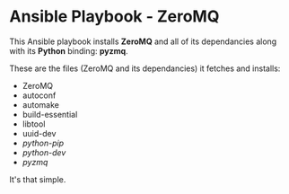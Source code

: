 Ansible Playbook - ZeroMQ
=========================

This Ansible playbook installs **ZeroMQ** and all of its dependancies along with its **Python** binding: **pyzmq**.

These are the files (ZeroMQ and its dependancies) it fetches and installs:
	
* ZeroMQ
* autoconf
* automake
* build-essential
* libtool
* uuid-dev
* *python-pip*
* *python-dev*
* *pyzmq*

It's that simple.